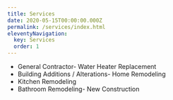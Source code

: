 ```yaml
---
title: Services
date: 2020-05-15T00:00:00.000Z
permalink: /services/index.html
eleventyNavigation:
  key: Services
  order: 1
---
```


- General Contractor- Water Heater Replacement
- Building Additions / Alterations- Home Remodeling 
- Kitchen Remodeling
- Bathroom Remodeling- New Construction
